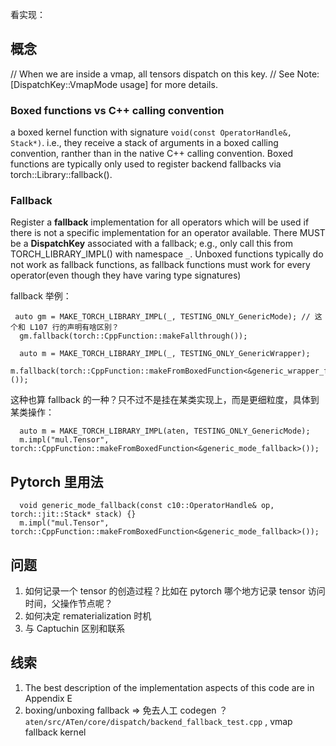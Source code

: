 
看实现：

## 概念
  // When we are inside a vmap, all tensors dispatch on this key.
  // See Note: [DispatchKey::VmapMode usage] for more details.
  
### Boxed functions vs C++ calling convention
a boxed kernel function with signature `void(const OperatorHandle&, Stack*)`. i.e., they receive a stack of arguments in a boxed calling convention, ranther than in the native C++ calling convention. Boxed functions are typically only used to register backend fallbacks via torch::Library::fallback().

### Fallback

Register a **fallback** implementation for all operators which will be used if there is not a specific implementation for an operator available. There MUST be a **DispatchKey** associated with a fallback; e.g., only call this from TORCH\_LIBRARY\_IMPL() with namespace `_`. Unboxed functions typically do not work as fallback functions, as fallback functions must work for every operator(even though they have varing type signatures)

fallback 举例：

```
 auto gm = MAKE_TORCH_LIBRARY_IMPL(_, TESTING_ONLY_GenericMode); // 这个和 L107 行的声明有啥区别？
  gm.fallback(torch::CppFunction::makeFallthrough());
```

```
  auto m = MAKE_TORCH_LIBRARY_IMPL(_, TESTING_ONLY_GenericWrapper);
  m.fallback(torch::CppFunction::makeFromBoxedFunction<&generic_wrapper_fallback>());

```

这种也算 fallback 的一种？只不过不是挂在某类实现上，而是更细粒度，具体到某类操作：
```
  auto m = MAKE_TORCH_LIBRARY_IMPL(aten, TESTING_ONLY_GenericMode);
  m.impl("mul.Tensor", torch::CppFunction::makeFromBoxedFunction<&generic_mode_fallback>());
```
## Pytorch 里用法
```
  void generic_mode_fallback(const c10::OperatorHandle& op, torch::jit::Stack* stack) {}
  m.impl("mul.Tensor", torch::CppFunction::makeFromBoxedFunction<&generic_mode_fallback>());
```

## 问题
1. 如何记录一个 tensor 的创造过程？比如在 pytorch 哪个地方记录 tensor 访问时间，父操作节点呢？
2. 如何决定 rematerialization 时机
3. 与 Captuchin 区别和联系

## 线索

1. The best description of the implementation aspects of this code are in Appendix E
2. boxing/unboxing fallback => 免去人工 codegen ？ `aten/src/ATen/core/dispatch/backend_fallback_test.cpp` , vmap fallback kernel

